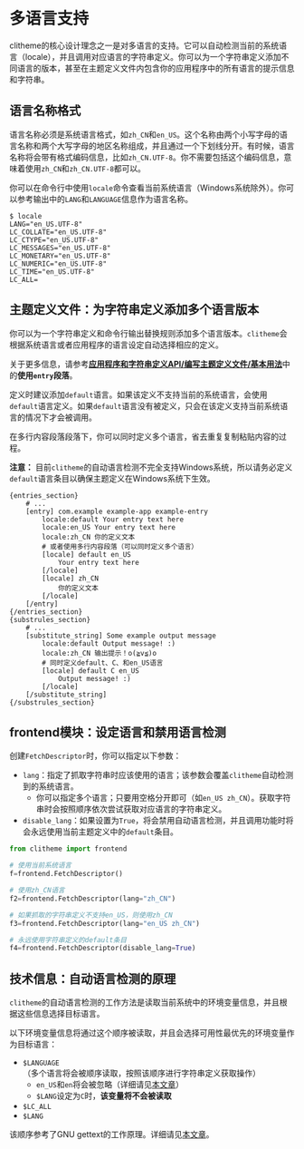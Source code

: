 # 多语言支持

clitheme的核心设计理念之一是对多语言的支持。它可以自动检测当前的系统语言（locale），并且调用对应语言的字符串定义。你可以为一个字符串定义添加不同语言的版本，甚至在主题定义文件内包含你的应用程序中的所有语言的提示信息和字符串。

## 语言名称格式

语言名称必须是系统语言格式，如`zh_CN`和`en_US`。这个名称由两个小写字母的语言名称和两个大写字母的地区名称组成，并且通过一个下划线分开。有时候，语言名称将会带有格式编码信息，比如`zh_CN.UTF-8`。你不需要包括这个编码信息，意味着使用`zh_CN`和`zh_CN.UTF-8`都可以。

你可以在命令行中使用`locale`命令查看当前系统语言（Windows系统除外）。你可以参考输出中的`LANG`和`LANGUAGE`信息作为语言名称。

```plaintext
$ locale
LANG="en_US.UTF-8"
LC_COLLATE="en_US.UTF-8"
LC_CTYPE="en_US.UTF-8"
LC_MESSAGES="en_US.UTF-8"
LC_MONETARY="en_US.UTF-8"
LC_NUMERIC="en_US.UTF-8"
LC_TIME="en_US.UTF-8"
LC_ALL=
```

## 主题定义文件：为字符串定义添加多个语言版本

你可以为一个字符串定义和命令行输出替换规则添加多个语言版本。`clitheme`会根据系统语言或者应用程序的语言设定自动选择相应的定义。

关于更多信息，请参考[**应用程序和字符串定义API/编写主题定义文件/基本用法**](../应用程序和字符串定义API/编写主题定义文件/基本用法.md)中的**使用`entry`段落**。

定义时建议添加`default`语言。如果该定义不支持当前的系统语言，会使用`default`语言定义。如果`default`语言没有被定义，只会在该定义支持当前系统语言的情况下才会被调用。

在多行内容段落段落下，你可以同时定义多个语言，省去重复复制粘贴内容的过程。

**注意：** 目前`clitheme`的自动语言检测不完全支持Windows系统，所以请务必定义`default`语言条目以确保主题定义在Windows系统下生效。

```plaintext
{entries_section}
    # ...
    [entry] com.example example-app example-entry
        locale:default Your entry text here
        locale:en_US Your entry text here
        locale:zh_CN 你的定义文本
        # 或者使用多行内容段落（可以同时定义多个语言）
        [locale] default en_US
            Your entry text here
        [/locale]
        [locale] zh_CN
            你的定义文本
        [/locale]
    [/entry]
{/entries_section}
{substrules_section}
    # ...
    [substitute_string] Some example output message
        locale:default Output message! :)
        locale:zh_CN 输出提示！o(≧v≦)o
        # 同时定义default、C、和en_US语言
        [locale] default C en_US
            Output message! :)
        [/locale]
    [/substitute_string]
{/substrules_section}
```

## frontend模块：设定语言和禁用语言检测

创建`FetchDescriptor`时，你可以指定以下参数：

- `lang`：指定了抓取字符串时应该使用的语言；该参数会覆盖`clitheme`自动检测到的系统语言。
    - 你可以指定多个语言；只要用空格分开即可（如`en_US zh_CN`）。获取字符串时会按照顺序依次尝试获取对应语言的字符串定义。
- `disable_lang`：如果设置为`True`，将会禁用自动语言检测，并且调用功能时将会永远使用当前主题定义中的`default`条目。

```py
from clitheme import frontend

# 使用当前系统语言
f=frontend.FetchDescriptor()

# 使用zh_CN语言
f2=frontend.FetchDescriptor(lang="zh_CN")

# 如果抓取的字符串定义不支持en_US，则使用zh_CN
f3=frontend.FetchDescriptor(lang="en_US zh_CN")

# 永远使用字符串定义的default条目
f4=frontend.FetchDescriptor(disable_lang=True)
```

## 技术信息：自动语言检测的原理

`clitheme`的自动语言检测的工作方法是读取当前系统中的环境变量信息，并且根据这些信息选择目标语言。

以下环境变量信息将通过这个顺序被读取，并且会选择可用性最优先的环境变量作为目标语言：

- `$LANGUAGE`（多个语言将会被顺序读取，按照该顺序进行字符串定义获取操作）
    - `en_US`和`en`将会被忽略（详细请见[本文章](https://wiki.archlinuxcn.org/wiki/Locale#LANGUAGE：后备区域设置)）
    - `$LANG`设定为`C`时，**该变量将不会被读取**
- `$LC_ALL`
- `$LANG`

该顺序参考了GNU gettext的工作原理。详细请见[本文章](https://www.gnu.org/software/gettext/manual/gettext.html#Locale-Environment-Variables)。